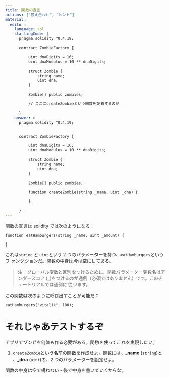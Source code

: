 ```yaml
---
title: 関数の宣言
actions: ["答え合わせ", "ヒント"]
material:
  editor:
    language: sol
    startingCode: |
      pragma solidity ^0.4.19;

      contract ZombieFactory {

          uint dnaDigits = 16;
          uint dnaModulus = 10 ** dnaDigits;

          struct Zombie {
              string name;
              uint dna;
          }

          Zombie[] public zombies;

          // ここにcreateZombieという関数を定義するのだ

      }
    answer: >
      pragma solidity ^0.4.19;


      contract ZombieFactory {

          uint dnaDigits = 16;
          uint dnaModulus = 10 ** dnaDigits;

          struct Zombie {
              string name;
              uint dna;
          }

          Zombie[] public zombies;

          function createZombie(string _name, uint _dna) {

          }

      }
---
```


関数の宣言は solidity では次のようになる：

```
function eatHamburgers(string _name, uint _amount) {

}
```

これは`string` と `uint`という 2 つのパラメーターを持つ、`eatHamburgers`というフ
ァンクションだ。関数の中身は今は空にしてある。

> 注：グローバル変数と区別をつけるために、関数パラメーター変数名はアンダースコア
> (`_`)をつけるのが通例（必須ではありません）です。このチュートリアルでは通例に
> 従います。

この関数は次のように呼び出すことが可能だ：

```
eatHamburgers("vitalik", 100);
```

# それじゃあテストするぞ

アプリでゾンビを何体も作る必要がある。関数を使ってこれを実現したい。

1. `createZombie`という名前の関数を作成せよ。関数には、**\_name** (`string`)と
   、**\_dna** (`uint`)の、2 つのパラメーターを設定せよ。

関数の中身は空で構わない - 後で中身を書いていくからな。
